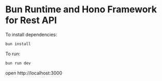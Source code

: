 # Bun Runtime and Hono Framework for Rest API

To install dependencies:
```sh
bun install
```

To run:
```sh
bun run dev
```

open http://localhost:3000
